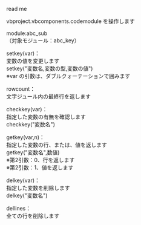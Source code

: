 read me

vbproject.vbcomponents.codemodule を操作します

module:abc_sub <br/>
（対象モジュール：abc_key）<br/>

setkey(var)：<br/>
変数の値を変更します <br/>
setkey("変数名,変数の型,変数の値") <br/>
※var の引数は、ダブルクォーテーションで囲みます <br/>

rowcount：<br/>
文字ジュール内の最終行を返します <br/>

checkkey(var)：<br/>
指定した変数の有無を確認します <br/>
checkkey("変数名") <br/>

getkey(var,n)：<br/>
指定した変数の行、または、値を返します <br/>
getkey("変数名",数値) <br/>
※第2引数：0、行を返します <br/>
※第2引数：1、値を返します <br/>

delkey(var)：<br/>
指定した変数を削除します <br/>
delkey("変数名") <br/>

dellines：<br/>
全ての行を削除します <br/>





